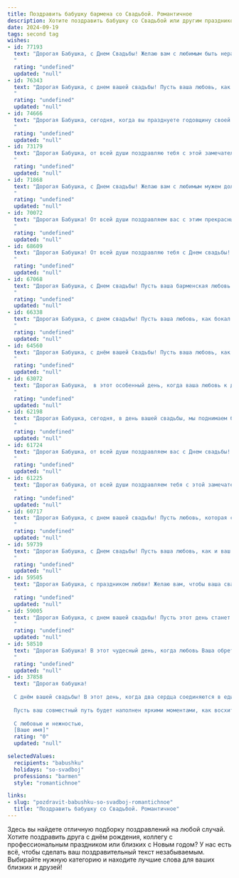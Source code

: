 ```yaml
---
title: Поздравить бабушку бармена со Свадьбой. Романтичное
description: Хотите поздравить бабушку со Свадьбой или другим праздником? Наш ИИ создаст незабываемое поздравление, а вы обязательно выделитесь среди других.  
date: 2024-09-19
tags: second tag
wishes:
- id: 77193
  text: "Дорогая Бабушка, с Днем Свадьбы! Желаю вам с любимым быть неразлучными, как вино и бармен, который его смешивает! Пусть ваша любовь всегда будет искриться, как бокал шампанского, и согревает ваши сердца, как горячий коктейль в зимний вечер. Счастья вам и вашей семье! 🥂💖
  "
  rating: "undefined"
  updated: "null"
- id: 76343
  text: "Дорогая Бабушка, с днем вашей свадьбы! Пусть ваша любовь, как вино, с годами становится только крепче и слаще, а  каждый ваш день  будет наполнен счастьем, теплом  и   бархатным ароматом  любви, как в  лучшие  годы  вашей  молодости!
  "
  rating: "undefined"
  updated: "null"
- id: 74666
  text: "Дорогая Бабушка, сегодня, когда вы празднуете годовщину своей свадьбы, хочется сказать, как сильно восхищаюсь вашим любовным союзом. Ваши чувства, как крепкое вино, с годами только становятся богаче и вкуснее, их аромат — это история, сплетенная из счастливых мгновений. Пусть эта праздничная атмосфера наполнит ваш вечер нежностью, теплом и радостью. Счастья вам, дорогие!
  "
  rating: "undefined"
  updated: "null"
- id: 73179
  text: "Дорогая Бабушка, от всей души поздравляю тебя с этой замечательной, полной любви и счастья свадьбой! Пусть ваша барменская история любви будет полна искрящихся моментов, как лучшие коктейли, и пусть ваш совместный путь всегда будет сладким, как медовый месяц. Желаю вам бесконечной радости, крепкой любви и бесконечного счастья!
  "
  rating: "undefined"
  updated: "null"
- id: 71868
  text: "Дорогая Бабушка, с Днем свадьбы! Желаю вам с любимым мужем долгих лет совместной жизни, наполненных любовью, счастьем и нежностью. Пусть ваши сердца всегда бьются в унисон, а каждый день будет похож на волшебный коктейль, приготовленный заботливыми руками бармена.
  "
  rating: "undefined"
  updated: "null"
- id: 70072
  text: "Дорогая Бабушка! От всей души поздравляем вас с этим прекрасным днём! Пусть ваша свадьба станет началом новой главы в вашей жизни, наполненной любовью, счастьем и незабываемыми моментами. Желаем вам крепкой семьи, где царят взаимопонимание, уважение и нежность. Пусть ваша любовь будет яркой и сильной, как искры зажжённых свечей на вашем торжестве! 🎉🥂
  "
  rating: "undefined"
  updated: "null"
- id: 68609
  text: "Дорогая Бабушка! От всей души поздравляю тебя с Днем свадьбы! Пусть эта дата станет ещё одним прекрасным воспоминанием в твоей богатой и яркой жизни, как и твоя профессия бармена, которая всегда дарила тебе радость общения и возможность создавать праздничную атмосферу. Желаю тебе бесконечного счастья, любви и крепкого здоровья!
  "
  rating: "undefined"
  updated: "null"
- id: 67068
  text: "Дорогая Бабушка, с Днем свадьбы! Пусть ваша барменская любовь будет такой же искрящей и яркой, как ваши коктейли, а семейная жизнь – слаще и ароматнее самого изысканного напитка! 🥂❤️
  "
  rating: "undefined"
  updated: "null"
- id: 66338
  text: "Дорогая Бабушка, с днем свадьбы! Пусть ваша любовь, как бокал искристого шампанского, всегда будет полна радости и нежности. Желаю вам бесконечного счастья, крепкой семьи и долгих лет, наполненных заботой и взаимной поддержкой!
  "
  rating: "undefined"
  updated: "null"
- id: 64560
  text: "Дорогая Бабушка, с днём вашей Свадьбы! Пусть ваша любовь, как бокал игристого вина, искрится и переливается, а ваше счастье будет сильным и сладким, как коктейль, приготовленный лучшим барменом – вашей судьбой!
  "
  rating: "undefined"
  updated: "null"
- id: 63072
  text: "Дорогая Бабушка,  в этот особенный день, когда ваша любовь к дедушке отмечает юбилей,  пусть ваша душа наполнится любовью, а сердца -  радостью за прожитые вместе годы. Будьте счастливы! 🥂
  "
  rating: "undefined"
  updated: "null"
- id: 62198
  text: "Дорогая Бабушка, сегодня, в день вашей свадьбы, мы поднимаем бокалы за вашу любовь, которая, словно вино, с годами становится только крепче и ароматнее! Желаем вам, чтобы каждый день вашей совместной жизни был наполнен нежностью, заботой и счастливыми мгновениями. Пусть ваша любовь сияет ярче самых дорогих бриллиантов, а вы будете окружены теплом и заботой близких. Счастья вам, дорогие!
  "
  rating: "undefined"
  updated: "null"
- id: 61724
  text: "Дорогая Бабушка, от всей души поздравляем вас с Днем свадьбы! Пусть ваша любовь, словно крепкий коктейль, приготовленный заботливыми руками бармена, будет искриться радостью, опьянять счастьем и согревать вас долгие годы! 🥂
  "
  rating: "undefined"
  updated: "null"
- id: 61225
  text: "Дорогая бабушка, от всей души поздравляем тебя с этой замечательной свадьбой! Пусть любовь, которая сегодня цветет в ваших сердцах, будет такой же сильной и нежной, как лучшие коктейли, что ты когда-то создавала за барной стойкой. Счастья вам, дорогие, долгих лет любви и радости!
  "
  rating: "undefined"
  updated: "null"
- id: 60717
  text: "Дорогая Бабушка, с днем вашей свадьбы! Пусть любовь, которая сияет в ваших глазах, станет еще ярче, а ваш союз – крепким и непоколебимым. Пусть каждый ваш день будет наполнен радостью, счастьем и нежностью друг к другу.
  "
  rating: "undefined"
  updated: "null"
- id: 59739
  text: "Дорогая Бабушка, с Днем свадьбы! Пусть ваша любовь, как и ваш барменский талант, всегда будет искриться и радовать! Желаю вам бесконечного счастья, сладкой жизни и чтобы каждый день был наполнен любовью и яркими красками!
  "
  rating: "undefined"
  updated: "null"
- id: 59505
  text: "Дорогая Бабушка, с праздником любви! Желаю вам, чтобы ваша свадьба была такой же яркой и незабываемой, как Ваши любимые коктейли, которые Вы так талантливо создаете за барной стойкой. Пусть любовь, которую Вы разливаете в стаканы, всегда будет искриться в Ваших глазах!
  "
  rating: "undefined"
  updated: "null"
- id: 59005
  text: "Дорогая Бабушка, с днем вашей свадьбы! Пусть этот день станет началом новой главы в вашей жизни, наполненной любовью, счастьем и нежностью. Желаю вам долгих лет совместной жизни,  радости от каждого прожитого дня и искренних улыбок друг другу. Пусть ваша любовь будет  крепкой, как бархат, и  нежной, как пенный коктейль, приготовленный вашим любимым барменом.
  "
  rating: "undefined"
  updated: "null"
- id: 58510
  text: "Дорогая Бабушка! В этот чудесный день, когда любовь Ваша обретает новое сияние, позвольте поздравить Вас с Днем Свадьбы! Пусть Ваша новая жизнь будет наполнена нежностью, счастьем и  искренними чувствами, как и Ваш любимый коктейль за барной стойкой. 🥂❤️
  "
  rating: "undefined"
  updated: "null"
- id: 37858
  text: "Дорогая бабушка!
  
  С днём вашей свадьбы! В этот день, когда два сердца соединяются в единое целое, хочется поздравить вас с этим чудесным событием. Вы, как искусный бармен, прекрасно умеете смешивать ингредиенты жизни – любовь, поддержку и нежность, создавая уникальный коктейль радости и счастья.
  
  Пусть ваш совместный путь будет наполнен яркими моментами, как восхитительный напиток с разнообразием вкусов. Желаю здоровья, счастья и взаимопонимания. Пусть каждый день становится праздником, а ваша любовь лишь крепчает с годами.
  
  С любовью и нежностью,
  [Ваше имя]"
  rating: "0"
  updated: "null"

selectedValues:
  recipients: "babushku"
  holidays: "so-svadboj"
  professions: "barmen"
  style: "romantichnoe"

links:
- slug: "pozdravit-babushku-so-svadboj-romantichnoe"
  title: "Поздравить бабушку со Свадьбой. Романтичное"
---
```


Здесь вы найдете отличную подборку поздравлений на любой случай. 
Хотите поздравить друга с днём рождения, коллегу с профессиональным праздником или близких с Новым годом? У нас есть всё, чтобы сделать ваш поздравительный текст незабываемым. Выбирайте нужную категорию и находите лучшие слова для ваших близких и друзей!
